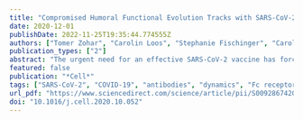 ```yaml
---
title: "Compromised Humoral Functional Evolution Tracks with SARS-CoV-2 Mortality"
date: 2020-12-01
publishDate: 2022-11-25T19:35:44.774555Z
authors: ["Tomer Zohar", "Carolin Loos", "Stephanie Fischinger", "Caroline Atyeo", "Chuangqi Wang", "Matthew D. Slein", "John Burke", "Jingyou Yu", "Jared Feldman", "Blake Marie Hauser", "Tim Caradonna", "Aaron G. Schmidt", "Yongfei Cai", "Hendrik Streeck", "Edward T. Ryan", "Dan H. Barouch", "Richelle C. Charles", "Douglas A. Lauffenburger", "Galit Alter"]
publication_types: ["2"]
abstract: "The urgent need for an effective SARS-CoV-2 vaccine has forced development to progress in the absence of well-defined correlates of immunity. While neutralization has been linked to protection against other pathogens, whether neutralization alone will be sufficient to drive protection against SARS-CoV-2 in the broader population remains unclear. Therefore, to fully define protective humoral immunity, we dissected the early evolution of the humoral response in 193 hospitalized individuals ranging from moderate to severe. Although robust IgM and IgA responses evolved in both survivors and non-survivors with severe disease, non-survivors showed attenuated IgG responses, accompanied by compromised Fcɣ receptor binding and Fc effector activity, pointing to deficient humoral development rather than disease-enhancing humoral immunity. In contrast, individuals with moderate disease exhibited delayed responses that ultimately matured. These data highlight distinct humoral trajectories associated with resolution of SARS-CoV-2 infection and the need for early functional humoral immunity."
featured: false
publication: "*Cell*"
tags: ["SARS-CoV-2", "COVID-19", "antibodies", "dynamics", "Fc receptors", "innate immunity"]
url_pdf: "https://www.sciencedirect.com/science/article/pii/S0092867420314598"
doi: "10.1016/j.cell.2020.10.052"
---
```


